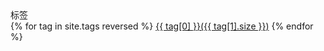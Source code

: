<div class="card mb-3">
  <div class="card-header"><i class="fa fa-tags"></i> 标签</div>
  <div class="card-body">
    {% for tag in site.tags reversed %}
    <a class="badge badge-light" href="/pages-tags.html#{{ tag[0] }}-ref">{{ tag[0] }}({{ tag[1].size }})</a>
    {% endfor %}
  </div>
</div>
